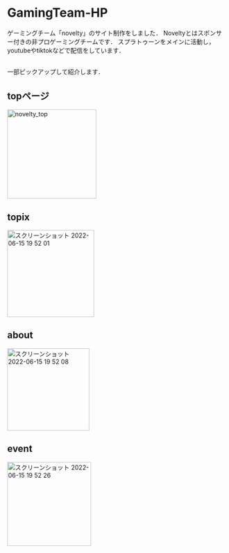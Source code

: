 # GamingTeam-HP
ゲーミングチーム「novelty」のサイト制作をしました．
Noveltyとはスポンサー付きの非プロゲーミングチームです．
スプラトゥーンをメインに活動し，youtubeやtiktokなどで配信をしています．
## 
一部ピックアップして紹介します．

## topページ
<img width="205" alt="novelty_top" src="https://user-images.githubusercontent.com/104476684/173810344-9c5845dd-9259-444c-a25d-a823c3fd505c.png">

## topix
<img width="200" alt="スクリーンショット 2022-06-15 19 52 01" src="https://user-images.githubusercontent.com/104476684/173810496-3af0badb-8c14-4dfc-8445-1d5d577cda9d.png">

## about
<img width="189" alt="スクリーンショット 2022-06-15 19 52 08" src="https://user-images.githubusercontent.com/104476684/173810525-af3f67b0-cdce-4b72-a8ef-58ab24ca16d0.png">

## event
<img width="193" alt="スクリーンショット 2022-06-15 19 52 26" src="https://user-images.githubusercontent.com/104476684/173810529-0cb1451c-e312-4fcc-b6fb-335c39fa65b7.png">


